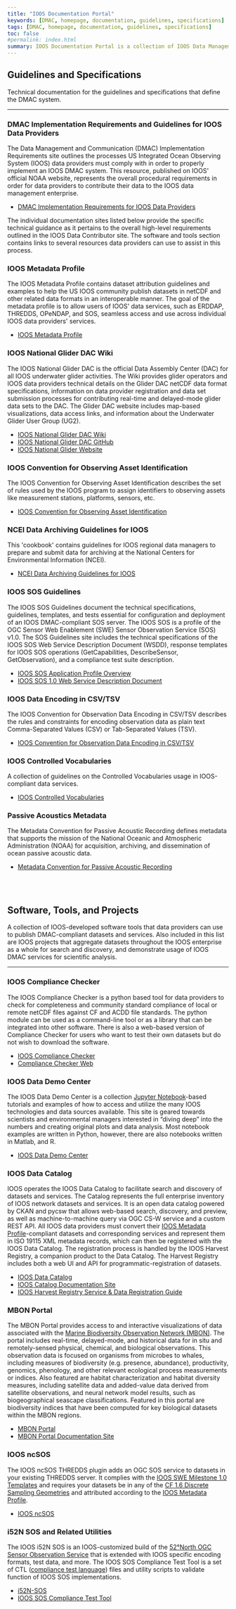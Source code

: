 ```yaml
---
title: "IOOS Documentation Portal"
keywords: [DMAC, homepage, documentation, guidelines, specifications]
tags: [DMAC, homepage, documentation, guidelines, specifications]
toc: false
#permalink: index.html
summary: IOOS Documentation Portal is a collection of IOOS Data Management and Communication (DMAC) guidelines, specifications, and software tools that allow IOOS data provider organizations to publish their data in an interoperable fashion adhering to DMAC principles.  This page describes the various components and where to find more information on each.
---
```



## **Guidelines and Specifications**
Technical documentation for the guidelines and specifications that define the DMAC system.
* * *

### **DMAC Implementation Requirements and Guidelines for IOOS Data Providers**
The Data Management and Communication (DMAC) Implementation Requirements site outlines the processes US Integrated Ocean Observing System (IOOS) data providers must comply with in order to properly implement an IOOS DMAC system.  This resource, published on IOOS' official NOAA website, represents the overall procedural requirements in order for data providers to contribute their data to the IOOS data management enterprise.  
* [DMAC Implementation Requirements for IOOS Data Providers](https://ioos.noaa.gov/data/contribute-data/)

The individual documentation sites listed below provide the specific technical guidance as it pertains to the overall high-level requirements outlined in the IOOS Data Contributor site.  The software and tools section contains links to several resources data providers can use to assist in this process.


### **IOOS Metadata Profile**
The IOOS Metadata Profile contains dataset attribution guidelines and examples to help the US IOOS community publish datasets in netCDF and other related data formats in an interoperable manner.  The goal of the metadata profile is to allow users of IOOS' data services, such as ERDDAP, THREDDS, OPeNDAP, and SOS, seamless access and use across individual IOOS data providers' services.
* [IOOS Metadata Profile](https://ioos.github.io/ioos-metadata/)


### **IOOS National Glider DAC Wiki**
The IOOS National Glider DAC is the official Data Assembly Center (DAC) for all IOOS underwater glider activities.  The Wiki provides glider operators and IOOS data providers technical details on the Glider DAC netCDF data format specifications, information on data provider registration and data set submission processes for contributing real-time and delayed-mode glider data sets to the DAC.  The Glider DAC website includes map-based visualizations, data access links, and information about the Underwater Glider User Group (UG2).
* [IOOS National Glider DAC Wiki](https://ioos.github.io/ioosngdac/)
* [IOOS National Glider DAC GitHub](https://github.com/ioos/ioosngdac)
* [IOOS National Glider Website](https://gliders.ioos.us/)


### **IOOS Convention for Observing Asset Identification**
The IOOS Convention for Observing Asset Identification describes the set of rules used by the IOOS program to assign identifiers to observing assets like measurement stations, platforms, sensors, etc.
* [IOOS Convention for Observing Asset Identification](http://ioos.github.io/conventions-for-observing-asset-identifiers/)


### **NCEI Data Archiving Guidelines for IOOS**
This 'cookbook' contains guidelines for IOOS regional data managers to prepare and submit data for archiving at the National Centers for Environmental Information (NCEI).
* [NCEI Data Archiving Guidelines for IOOS](http://ioos.github.io/ncei-archiving-cookbook//)


### **IOOS SOS Guidelines**
The IOOS SOS Guidelines document the technical specifications, guidelines, templates, and tests essential for configuration and deployment of an IOOS DMAC-compliant SOS server.  The IOOS SOS is a profile of the OGC Sensor Web Enablement (SWE) Sensor Observation Service (SOS) v1.0.  The SOS Guidelines site includes the technical specifications of the IOOS SOS Web Service Description Document (WSDD), response templates for IOOS SOS operations (GetCapabilities, DescribeSensor, GetObservation), and a compliance test suite description.
* [IOOS SOS Application Profile Overview](https://ioos.github.io/sos-guidelines/)
* [IOOS SOS 1.0 Web Service Description Document](https://ioos.github.io/sos-guidelines/sos-wsdd-1-0.html)   


### **IOOS Data Encoding in CSV/TSV**
The IOOS Convention for Observation Data Encoding in CSV/TSV describes the rules and constraints for encoding observation data as plain text Comma-Separated Values (CSV) or Tab-Separated Values (TSV).
* [IOOS Convention for Observation Data Encoding in CSV/TSV](http://ioos.github.io/ioos-csv-tsv/)


### **IOOS Controlled Vocabularies**
A collection of guidelines on the Controlled Vocabularies usage in IOOS-compliant data services.
* [IOOS Controlled Vocabularies](https://github.com/ioos/vocabularies)

<!--
### **Data Services for Animal Telemetry**

A [collection](http://ioos.github.io/animal-telemetry/) of documents describing animal telemetry implementation:

* A brief [description](http://ioos.github.io/animal-telemetry/about/) of the National Animal Telemetry Network (ATN).
* [Strategic Plan And Recommendations](http://ioos.github.io/animal-telemetry/animal-telemetry-plan/) for a National ATN through U.S. IOOS
* [IOOS Animal Acoustic Telemetry (AAT) Data Project](http://ioos.github.io/animal-telemetry/aat_data_ioostech_wiki/).
-->

### **Passive Acoustics Metadata**
The Metadata Convention for Passive Acoustic Recording defines metadata that supports the mission of the National Oceanic and Atmospheric Administration (NOAA) for acquisition, archiving, and dissemination of ocean passive acoustic data.
* [Metadata Convention for Passive Acoustic Recording](https://ioos.github.io/passive-acoustics/)

<br><br>


## **Software, Tools, and Projects**
A collection of IOOS-developed software tools that data providers can use to publish DMAC-compliant datasets and services.  Also included in this list are IOOS projects that aggregate datasets throughout the IOOS enterprise as a whole for search and discovery, and demonstrate usage of IOOS DMAC services for scientific analysis.
* * *

### **IOOS Compliance Checker**
The IOOS Compliance Checker is a python based tool for data providers to check for completeness and community standard compliance of local or remote netCDF files against CF and ACDD file standards. The python module can be used as a command-line tool or as a library that can be integrated into other software.  There is also a web-based version of Compliance Checker for users who want to test their own datasets but do not wish to download the software.
* [IOOS Compliance Checker](https://github.com/ioos/compliance-checker)
* [Compliance Checker Web](https://compliance.ioos.us/)


### **IOOS Data Demo Center**
The IOOS Data Demo Center is a collection [Jupyter Notebook](https://jupyter.org/)-based tutorials and examples of how to access and utilize the many IOOS technologies and data sources available. This site is geared towards scientists and environmental managers interested in “diving deep” into the numbers and creating original plots and data analysis. Most notebook examples are written in Python, however, there are also notebooks written in Matlab, and R.
* [IOOS Data Demo Center](https://ioos.github.io/notebooks_demos/)


### **IOOS Data Catalog**
IOOS operates the IOOS Data Catalog to facilitate search and discovery of datasets and services.  The Catalog represents the full enterprise inventory of IOOS network datasets and services.  It is an open data catalog powered by CKAN and pycsw that allows web-based search, discovery, and preview, as well as machine-to-machine query via OGC CS-W service and a custom REST API.  All IOOS data providers must convert their [IOOS Metadata Profile](https://ioos.github.io/#ioos-metadata-profile)-compliant datasets and corresponding services and represent them in ISO 19115 XML metadata records, which can then be registered with the IOOS Data Catalog.  The registration process is handled by the IOOS Harvest Registry, a companion product to the Data Catalog.  The Harvest Registry includes both a web UI and API for programmatic-registration of datasets.
* [IOOS Data Catalog](https://data.ioos.us)
* [IOOS Catalog Documentation Site](https://ioos.github.io/catalog/)
* [IOOS Harvest Registry Service & Data Registration Guide](https://ioos.github.io/catalog/pages/registry/)


### **MBON Portal**
The MBON Portal provides access to and interactive visualizations of data associated with the [Marine Biodiversity Observation Network (MBON)](https://ioos.noaa.gov/project/bio-data/). The portal includes real-time, delayed-mode, and historical data for in situ and remotely-sensed physical, chemical, and biological observations. This observation data is focused on organisms from microbes to whales, including measures of biodiversity (e.g. presence, abundance), productivity, genomics, phenology, and other relevant ecological process measurements or indices. Also featured are habitat characterization and habitat diversity measures, including satellite data and added-value data derived from satellite observations, and neural network model results, such as biogeographical seascape classifications. Featured in this portal are biodiversity indices that have been computed for key biological datasets within the MBON regions.
* [MBON Portal](https://mbon.ioos.us/)
* [MBON Portal Documentation Site](https://ioos.github.io/mbon-docs/)

### **IOOS ncSOS**
The IOOS ncSOS THREDDS plugin adds an OGC SOS service to datasets in your existing THREDDS server. It complies with the [IOOS SWE Milestone 1.0 Templates](https://github.com/ioos/sos-guidelines/tree/master/template/milestone1.0) and requires your datasets be in any of the [CF 1.6 Discrete Sampling Geometries](http://cfconventions.org/Data/cf-conventions/cf-conventions-1.6/build/cf-conventions.html#discrete-sampling-geometries) and attributed according to the [IOOS Metadata Profile](https://ioos.github.io/#ioos-metadata-profile).
* [IOOS ncSOS](https://github.com/asascience-open/ncSOS)


### **i52N SOS and Related Utilities**
The IOOS i52N SOS is an IOOS-customized build of the [52°North OGC Sensor Observation Service](https://github.com/52North/SOS) that is extended with IOOS specific encoding formats, test data, and more.  The IOOS SOS Compliance Test Tool is a set of CTL ([compliance test language](http://portal.opengeospatial.org/files/?artifact_id=33085)) files and utility scripts to validate function of IOOS SOS implementations.
* [i52N-SOS](http://ioos.github.io/i52n-sos/)
* [IOOS SOS Compliance Test Tool](https://github.com/ioos/ioos-sos-compliance-tests)

<!--
### **System Integration Test**
The System Integration Test [site](https://github.com/ioos/system-test) on GitHub contains IPython notebooks demonstrating how to access data from servers in various scenarios.
-->

<!-- * [IOOS SOS Validator](https://github.com/ioos/ioos-sos-validator) for simple schema validation of SOS responses and templates -->

<br><br>
